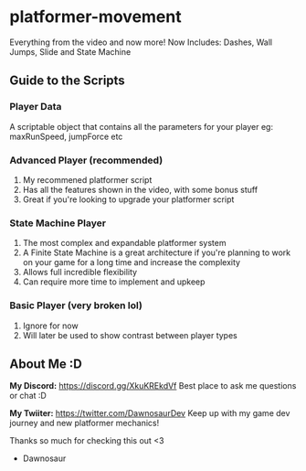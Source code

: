 # platformer-movement

Everything from the video and now more!
Now Includes: Dashes, Wall Jumps, Slide and State Machine

## Guide to the Scripts

### Player Data

  A scriptable object that contains all the parameters for your player
  eg: maxRunSpeed, jumpForce etc
  
### Advanced Player (recommended)

  1) My recommened platformer script
  2) Has all the features shown in the video, with some bonus stuff
  3) Great if you're looking to upgrade your platformer script 

### State Machine Player
  1) The most complex and expandable platformer system
  2) A Finite State Machine is a great architecture if you're planning to work on your game for a long time and increase the complexity
  3) Allows full incredible flexibility
  4) Can require more time to implement and upkeep


### Basic Player (very broken lol)
  1) Ignore for now
  2) Will later be used to show contrast between player types

## About Me :D
**My Discord:** https://discord.gg/XkuKREkdVf Best place to ask me questions or chat :D

**My Twiiter:** https://twitter.com/DawnosaurDev Keep up with my game dev journey and new platformer mechanics!

Thanks so much for checking this out <3
  - Dawnosaur 
